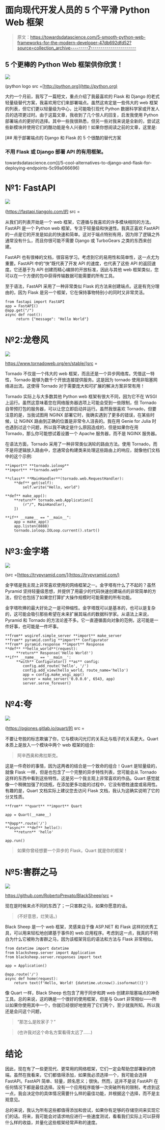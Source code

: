 # 面向现代开发人员的 5 个平滑 Python Web 框架

> 原文：<https://towardsdatascience.com/5-smooth-python-web-frameworks-for-the-modern-developer-47db692dfd52?source=collection_archive---------7----------------------->

## 5 个更棒的 Python Web 框架供你欣赏！

![](img/51840c6f4865d52a9fa6649081409446.png)

(python logo src =[http://python.org](http://python.org)

大约一个月前，我写了一篇短文，重点介绍了我最喜欢的 Flask 和 Django 的老式轻量级替代方案，我喜欢用它们来部署端点。虽然这肯定是一些伟大的 web 框架的列表，但它们更以轻量级为中心，比可能吸引现代 Python 数据科学家或开发人员的选项更过时。由于这篇文章，我收到了几个惊人的回复，启发我使用 Python 部署端点的更好的选择。其中一些我很熟悉，但另一些对我来说是全新的，尝试这些新模块并使用它们的酷功能是令人兴奋的！如果你想阅读之前的文章，这里是:

[](/5-cool-alternatives-to-django-and-flask-for-deploying-endpoints-5c99a066696) [## 用于部署端点的 Django 和 Flask 的 5 个很酷的替代方案

### 不用 Flask 或 Django 部署 API 的有用框架。

towardsdatascience.com](/5-cool-alternatives-to-django-and-flask-for-deploying-endpoints-5c99a066696) 

# №1: FastAPI

![](img/1d9f63a1d0109ab759d37530a55a8b18.png)

(https://fastapi.tiangolo.com/的 src =

从我们的列表开始是一个 web 框架，它遵循与我喜欢的许多模块相同的方法。FastAPI 是一个 Python web 框架，专注于轻量级和快速性。我真正喜欢 FastAPI 的一点是它的开发是如此的快速和简单。这对于端点特别有用，因为除了逻辑之外通常没有什么，而且你很可能不需要 Django 或 TurboGears 之类的东西来创建。

FastAPI 也有很棒的文档，很容易学习。考虑到它的易用性和简单性，这一点尤为重要。FastAPI 中的“快”既代表了开发 API 的速度，也代表了这些 API 的返回速度。它还基于为 API 创建而精心编排的开放标准，因此与其他 web 框架类似，您可以在一个方便的包中获得传输数据可能需要的所有工具。

至于语法，FastAPI 采用了一种非常类似 Flask 的方法来创建端点。这是有充分理由的，因为 Flask 是另一个框架，它在保持事物特别小的同时又非常灵活。

```
from fastapi import FastAPI
app = FastAPI()   
@app.get("/") 
async def root():
     return {"message": "Hello World"}
```

# №2:龙卷风

![](img/76558aa7b8a285b5dae0951319327e0d.png)

https://www.tornadoweb.org/en/stable/(src =

Tornado 不仅是一个伟大的 web 框架，而且还是一个异步网络库。凭借这一特性，Tornado 能够为数千个开放连接提供服务。这是因为 tornado 使用非阻塞网络进出流。这使得 Tornado 对于需要庞大和可扩展的解决方案非常有用！

Tornado 实际上与大多数其他 Python web 框架有很大不同，因为它不在 WSGI 上运行。虽然这意味着您在网络服务器选项上可能会受到一些限制，但 Tornado 自带预打包的服务器，可以让您立即启动并运行。虽然我很喜欢 Tornado，但要注意的是，当我试图用 NGINX 部署它时，我确实遇到了更多的错误，在某些时候，让 NGINX 路由到正确的位置是非常令人沮丧的。我在用 Genie for Julia 时也遇到过这个问题，所以我不确定是什么原因造成的，但是如果你在用 Tornado，那么你可能想试着设置一个 Apache 服务器，而不是 NGINX 服务器。

在语法方面，Tornado 采用了一种非常类似涡轮的路由方法。使用 Tornado，而不是将逻辑放入路由中，您通常会构建类来处理这些路由上的响应，就像他们文档中的这个示例:

```
**import** **tornado.ioloop**
**import** **tornado.web**

**class** **MainHandler**(tornado.web.RequestHandler):
    **def** get(self):
        self.write("Hello, world")

**def** make_app():
    **return** tornado.web.Application([
        (r"/", MainHandler),
    ])

**if** __name__ == "__main__":
    app = make_app()
    app.listen(8888)
    tornado.ioloop.IOLoop.current().start()
```

# №3:金字塔

![](img/3c044dd07c2b173948be75e81c1ea294.png)

(src =[https://trypyramid.com/](https://trypyramid.com/)

金字塔是我主观上非常喜欢使用的网络框架之一。金字塔有什么了不起的？虽然 Pyramid 坚持轻量级思想，并提供了用最少的代码快速创建端点的非常简单的方法，但它也包括了如果您打算扩大操作规模时可能需要的所有功能。

金字塔吹捧的最大好处之一是可伸缩性。金字塔既可以是基本的，也可以是复杂的，这可能会吸引那些希望在未来扩展其端点的数据科学家。从语法上来说，Pyramid 和 Tornado 的方法论差不多。它一直遵循面向对象的范例，这可能是一件好事，也可能是一件坏事。

```
**from** wsgiref.simple_server **import** make_server
**from** pyramid.config **import** Configurator 
**from** pyramid.response **import** Response  
**def** **hello_world**(request):
     **return** Response('Hello World!')
**if** __name__ == '__main__':
     **with** Configurator() **as** config:   
        config.add_route('hello', '/')
        config.add_view(hello_world, route_name='hello')         
        app = config.make_wsgi_app()
        server = make_server('0.0.0.0', 6543, app)
        server.serve_forever()
```

# №4:夸

![](img/bf2b6a71de620ddda4272fd01825d8b5.png)

(https://pgjones.gitlab.io/quart/的 src =

不要让夸脱的标志欺骗了你，它与模块闪光灯的关系比与瓶子的关系更大。Quart 本质上是放入一个模块中两个 web 框架的组合:

> 阿辛西奥和弗拉斯克。

这是一件奇妙的事情，因为这两者的结合是一个致命的组合！Quart 是轻量级的，就像 Flask 一样，但是也包含了一个完整的异步特性列表，您可能会从 Tornado 这样的东西中看到这些特性。这是另一个我主观上非常喜欢的作品。Quart 感觉就像一个稍微加强了的烧瓶，在添加更多功能的过程中，它没有牺牲速度或易用性。有趣的是，Quart 文档实际上建议您去访问 Flask 文档，我认为这确实说明了它的分叉性质。

```
**from** **quart** **import** Quart

app = Quart(__name__)

**@app**.route('/')
**async** **def** hello():
    **return** 'hello'

app.run()
```

> 如果你曾经想要一个异步的 Flask，Quart 就是你的框架！

# №5:害群之马

![](img/e578ff4a3cb6465bff434871bfb9a7f9.png)

https://github.com/RobertoPrevato/BlackSheep(src =

现在是时候来点不同的东西了；一只害群之马，如果你愿意的话。

> (不好意思，烂笑话。)

Black Sheep 是一个 web 框架，灵感来自于像 ASP.NET 和 Flask 这样的优秀工具，可以用来轻松地创建基于事件的 web 应用程序。考虑到这一点，我真的不明白为什么它被称为害群之马，因为该框架背后的语法和方法与 Flask 非常相似。

```
from datetime import datetime
from blacksheep.server import Application
from blacksheep.server.responses import text

app = Application()

@app.route('/')
async def home(request):
    return text(f'Hello, World! {datetime.utcnow().isoformat()}')
```

像 Quart 一样，Black Sheep 也包含了用于同步和跨 web 创建非阻塞端点的神奇工具。总的来说，这的确是一个很好的使用框架，但是与 Quart 非常相似——所以如果你使用其中一个，你就已经很好地使用了它们两个，至少就我所知。所以我还是会问这个问题，

> “那怎么是败家子？”

> (也许我对这个命名方案看得太远了……)

# 结论

因此，现在有了一些更现代、更常用的网络框架，它们一定会帮助您部署新的终端。虽然在我看来，它们都值得添加，如果我必须选择一个，我可能会选择 FastAPI。FastAPI 简单、轻量，顾名思义；很快。然而，这并不是说 FastAPI 在任何情况下都是最佳选择。没有一个应用程序能够一次突破所有的限制，考虑到这一点，我会决定你的具体情况需要什么样的最佳功能，并根据这个选择，而不是主观意见。

总的来说，我认为所有这些都值得添加和尝试，如果你有足够的存储空间来实现它们的话。将来，我可能会对请求响应进行一些速度测试，看看我们实际上可以获得什么样的收益，并量化这些框架经常声称的速度。